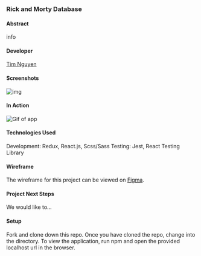 ### Rick and Morty Database

#### Abstract
info

#### Developer

[Tim Nguyen](https://github.com/TimNguyen21)

#### Screenshots
![img](url)

#### In Action
![Gif of app](url)

#### Technologies Used
Development: Redux, React.js, Scss/Sass
Testing: Jest, React Testing Library

#### Wireframe
The wireframe for this project can be viewed on [Figma](https://www.figma.com/file/t0i74WSoa89O2kYeubiJsU/Rick-and-Morty?node-id=0%3A1).

#### Project Next Steps
We would like to...

#### Setup
Fork and clone down this repo.
Once you have cloned the repo, change into the directory.
To view the application, run npm and open the provided localhost url in the browser.
